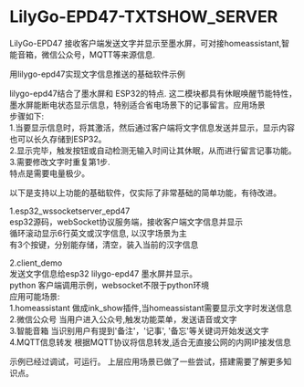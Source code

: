 # LilyGo-EPD47-TXTSHOW_SERVER
LilyGo-EPD47 接收客户端发送文字并显示至墨水屏，可对接homeassistant,智能音箱，微信公众号，MQTT等来源信息.

用lilygo-epd47实现文字信息推送的基础软件示例 <br/>

lilygo-epd47结合了墨水屏和 ESP32的特点. 这二模块都具有休眠唤醒节能特性，墨水屏能断电状态显示信息，特别适合省电场景下的记事留言。应用场景<br/>
步骤如下: <br/>
1.当要显示信息时，将其激活，然后通过客户端将文字信息发送并显示，显示内容也可以长久存储到ESP32。 <br/>
2.显示完毕，触发按钮或自动检测无输入时间让其休眠，从而进行留言记事功能。 <br/>
3.需要修改文字时重复第1步. <br/>
特点是需要电量极少。 <br/>

以下是支持以上功能的基础软件，仅实际了非常基础的简单功能，有待改进。 <br/>

1.esp32_wssocketserver_epd47    <br/>
   esp32源码，webSocket协议服务端，接收客户端文字信息并显示 <br/>
   循环滚动显示6行英文或汉字信息, 以汉字场景为主 <br/>
   有3个按键，分别能存储，清空，装入当前的汉字信息 <br/>

2.client_demo <br/>
   发送文字信息给esp32 lilygo-epd47 墨水屏并显示。 <br/>
   python 客户端调用示例，websocket不限于python环境 <br/>
   应用可能场景: <br/>
   1.homeassistant 做成ink_show插件,当homeassistant需要显示文字时发送信息 <br/>
   2.微信公众号    当用户进入公众号,触发功能菜单，发送语音或文字 <br/>
   3.智能音箱      当识别用户有提到'备注'，'记事', '备忘'等关键词开始发送文字 <br/>
   4.MQTT信息转发  根据MQTT协议将信息转发,适合无直接公网的内网IP接发信息 <br/>

示例已经过调试，可运行。
上层应用场景已做了一些尝试，搭建需要了解更多知识点。

